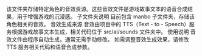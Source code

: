 该文件夹存储特定角色的音效资源。这些音效文件是游戏故事文本的语音合成结果，用于增强游戏的沉浸感。
子文件夹说明
目前包含 manbo 子文件夹，存储该角色相关的音效。
音效生成来源
音效由项目中的 TTS（Text - to - Speech）服务根据游戏故事文本生成，相关代码位于 src/ai/sounds 文件夹中。
使用说明
音效文件由程序自动生成，通常无需手动修改。
如需调整音效生成效果，请修改 TTS 服务相关代码和语音合成参数。